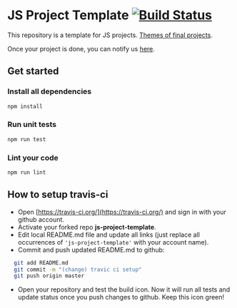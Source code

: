 # JS Project Template [![Build Status](https://travis-ci.org/avg206/js-project-template.svg?branch=master)](https://travis-ci.org/avg206/js-project-template)

This repository is a template for JS projects. [Themes of final projects](https://github.com/it-shark-pro/web-school-lectures/blob/master/docs/final_projects.md).

Once your project is done, you can notify us [here](https://docs.google.com/forms/d/e/1FAIpQLSd5inoVWvIojvtP3GJDmGVXQvty905qLk7i3XCTKz5SFG_OBw/viewform).


## Get started ##

### Install all dependencies

```bash
npm install
```

### Run unit tests

```bash
npm run test
```

### Lint your code

```bash
npm run lint
```

## How to setup travis-ci
* Open [https://travis-ci.org/](https://travis-ci.org/) and sign in with your github account.
* Activate your forked repo **js-project-template**.
* Edit local README.md file and update all links (just replace all occurrences of `'js-project-template'` with your account name).
* Commit and push updated README.md to github:
```bash
  git add README.md
  git commit -m "(change) travic ci setup"
  git push origin master
```
* Open your repository and test the build icon. Now it will run all tests and update status once you push changes to github. Keep this icon green!